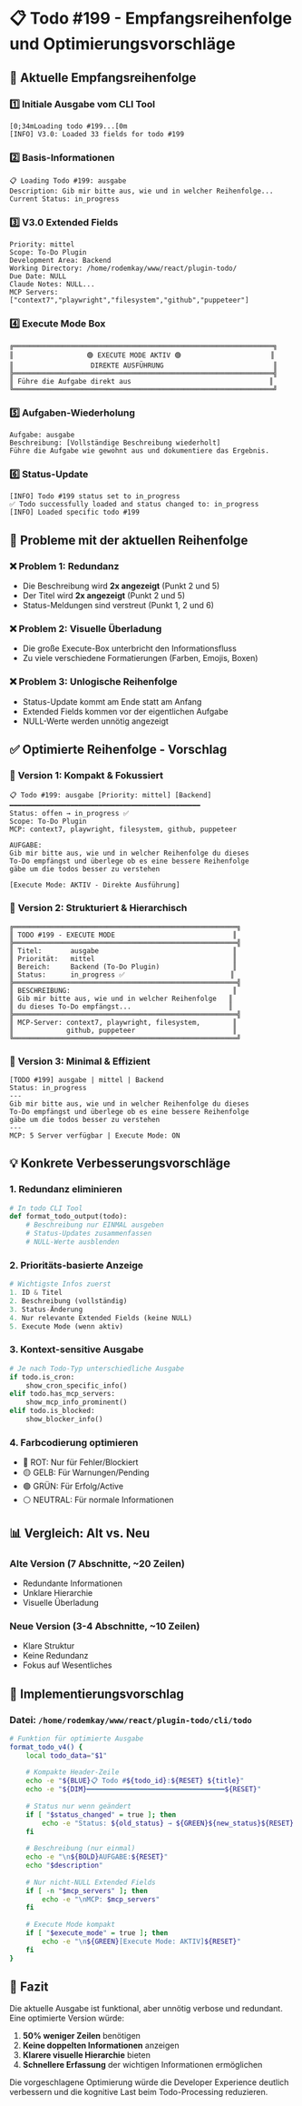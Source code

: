# 📋 Todo #199 - Empfangsreihenfolge und Optimierungsvorschläge

## 🔄 Aktuelle Empfangsreihenfolge

### 1️⃣ **Initiale Ausgabe vom CLI Tool**
```
[0;34mLoading todo #199...[0m
[INFO] V3.0: Loaded 33 fields for todo #199
```

### 2️⃣ **Basis-Informationen**
```
📋 Loading Todo #199: ausgabe
Description: Gib mir bitte aus, wie und in welcher Reihenfolge...
Current Status: in_progress
```

### 3️⃣ **V3.0 Extended Fields**
```
Priority: mittel
Scope: To-Do Plugin
Development Area: Backend
Working Directory: /home/rodemkay/www/react/plugin-todo/
Due Date: NULL
Claude Notes: NULL...
MCP Servers: ["context7","playwright","filesystem","github","puppeteer"]
```

### 4️⃣ **Execute Mode Box**
```
╔════════════════════════════════════════════════════════════════╗
║                  🟢 EXECUTE MODE AKTIV 🟢                      ║
║                   DIREKTE AUSFÜHRUNG                           ║
╠════════════════════════════════════════════════════════════════╣
║ Führe die Aufgabe direkt aus                                  ║
╚════════════════════════════════════════════════════════════════╝
```

### 5️⃣ **Aufgaben-Wiederholung**
```
Aufgabe: ausgabe
Beschreibung: [Vollständige Beschreibung wiederholt]
Führe die Aufgabe wie gewohnt aus und dokumentiere das Ergebnis.
```

### 6️⃣ **Status-Update**
```
[INFO] Todo #199 status set to in_progress
✅ Todo successfully loaded and status changed to: in_progress
[INFO] Loaded specific todo #199
```

## 🎯 Probleme mit der aktuellen Reihenfolge

### ❌ **Problem 1: Redundanz**
- Die Beschreibung wird **2x angezeigt** (Punkt 2 und 5)
- Der Titel wird **2x angezeigt** (Punkt 2 und 5)
- Status-Meldungen sind verstreut (Punkt 1, 2 und 6)

### ❌ **Problem 2: Visuelle Überladung**
- Die große Execute-Box unterbricht den Informationsfluss
- Zu viele verschiedene Formatierungen (Farben, Emojis, Boxen)

### ❌ **Problem 3: Unlogische Reihenfolge**
- Status-Update kommt am Ende statt am Anfang
- Extended Fields kommen vor der eigentlichen Aufgabe
- NULL-Werte werden unnötig angezeigt

## ✅ Optimierte Reihenfolge - Vorschlag

### 🔧 **Version 1: Kompakt & Fokussiert**
```
📋 Todo #199: ausgabe [Priority: mittel] [Backend]
━━━━━━━━━━━━━━━━━━━━━━━━━━━━━━━━━━━━━━━━━━━━━━━
Status: offen → in_progress ✅
Scope: To-Do Plugin
MCP: context7, playwright, filesystem, github, puppeteer

AUFGABE:
Gib mir bitte aus, wie und in welcher Reihenfolge du dieses 
To-Do empfängst und überlege ob es eine bessere Reihenfolge 
gäbe um die todos besser zu verstehen

[Execute Mode: AKTIV - Direkte Ausführung]
```

### 🔧 **Version 2: Strukturiert & Hierarchisch**
```
╔═══════════════════════════════════════════════════════╗
║ TODO #199 - EXECUTE MODE                             ║
╠═══════════════════════════════════════════════════════╣
║ Titel:       ausgabe                                 ║
║ Priorität:   mittel                                  ║
║ Bereich:     Backend (To-Do Plugin)                  ║
║ Status:      in_progress ✅                          ║
╠═══════════════════════════════════════════════════════╣
║ BESCHREIBUNG:                                        ║
║ Gib mir bitte aus, wie und in welcher Reihenfolge   ║
║ du dieses To-Do empfängst...                        ║
╠═══════════════════════════════════════════════════════╣
║ MCP-Server: context7, playwright, filesystem,        ║
║             github, puppeteer                        ║
╚═══════════════════════════════════════════════════════╝
```

### 🔧 **Version 3: Minimal & Effizient**
```
[TODO #199] ausgabe | mittel | Backend
Status: in_progress
---
Gib mir bitte aus, wie und in welcher Reihenfolge du dieses 
To-Do empfängst und überlege ob es eine bessere Reihenfolge 
gäbe um die todos besser zu verstehen
---
MCP: 5 Server verfügbar | Execute Mode: ON
```

## 💡 Konkrete Verbesserungsvorschläge

### 1. **Redundanz eliminieren**
```python
# In todo CLI Tool
def format_todo_output(todo):
    # Beschreibung nur EINMAL ausgeben
    # Status-Updates zusammenfassen
    # NULL-Werte ausblenden
```

### 2. **Prioritäts-basierte Anzeige**
```python
# Wichtigste Infos zuerst
1. ID & Titel
2. Beschreibung (vollständig)
3. Status-Änderung
4. Nur relevante Extended Fields (keine NULL)
5. Execute Mode (wenn aktiv)
```

### 3. **Kontext-sensitive Ausgabe**
```python
# Je nach Todo-Typ unterschiedliche Ausgabe
if todo.is_cron:
    show_cron_specific_info()
elif todo.has_mcp_servers:
    show_mcp_info_prominent()
elif todo.is_blocked:
    show_blocker_info()
```

### 4. **Farbcodierung optimieren**
- 🔴 ROT: Nur für Fehler/Blockiert
- 🟡 GELB: Für Warnungen/Pending
- 🟢 GRÜN: Für Erfolg/Active
- ⚪ NEUTRAL: Für normale Informationen

## 📊 Vergleich: Alt vs. Neu

### Alte Version (7 Abschnitte, ~20 Zeilen)
- Redundante Informationen
- Unklare Hierarchie
- Visuelle Überladung

### Neue Version (3-4 Abschnitte, ~10 Zeilen)
- Klare Struktur
- Keine Redundanz
- Fokus auf Wesentliches

## 🚀 Implementierungsvorschlag

### Datei: `/home/rodemkay/www/react/plugin-todo/cli/todo`

```bash
# Funktion für optimierte Ausgabe
format_todo_v4() {
    local todo_data="$1"
    
    # Kompakte Header-Zeile
    echo -e "${BLUE}📋 Todo #${todo_id}:${RESET} ${title}"
    echo -e "${DIM}━━━━━━━━━━━━━━━━━━━━━━━━━━━━━━━━━━${RESET}"
    
    # Status nur wenn geändert
    if [ "$status_changed" = true ]; then
        echo -e "Status: ${old_status} → ${GREEN}${new_status}${RESET} ✅"
    fi
    
    # Beschreibung (nur einmal)
    echo -e "\n${BOLD}AUFGABE:${RESET}"
    echo "$description"
    
    # Nur nicht-NULL Extended Fields
    if [ -n "$mcp_servers" ]; then
        echo -e "\nMCP: $mcp_servers"
    fi
    
    # Execute Mode kompakt
    if [ "$execute_mode" = true ]; then
        echo -e "\n${GREEN}[Execute Mode: AKTIV]${RESET}"
    fi
}
```

## 🎯 Fazit

Die aktuelle Ausgabe ist funktional, aber unnötig verbose und redundant. Eine optimierte Version würde:

1. **50% weniger Zeilen** benötigen
2. **Keine doppelten Informationen** anzeigen
3. **Klarere visuelle Hierarchie** bieten
4. **Schnellere Erfassung** der wichtigen Informationen ermöglichen

Die vorgeschlagene Optimierung würde die Developer Experience deutlich verbessern und die kognitive Last beim Todo-Processing reduzieren.